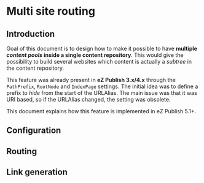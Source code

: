 # Multi site routing

## Introduction
Goal of this document is to design how to make it possible to have **multiple *content pools* inside a single content repository**.
This would give the possibility to build several websites which content is actually a *subtree* in the content repository.

This feature was already present in **eZ Publish 3.x/4.x** through the `PathPrefix`, `RootNode` and `IndexPage` settings.
The initial idea was to define a prefix to *hide* from the start of the URLAlias.
The main issue was that it was URI based, so if the URLAlias changed, the setting was obsolete.

This document explains how this feature is implemented in eZ Publish 5.1+.


## Configuration


## Routing


## Link generation